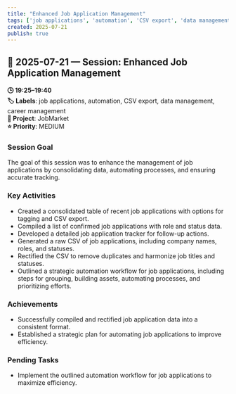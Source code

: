 ```yaml
---
title: "Enhanced Job Application Management"
tags: ['job applications', 'automation', 'CSV export', 'data management', 'career management']
created: 2025-07-21
publish: true
---
```


## 📅 2025-07-21 — Session: Enhanced Job Application Management

**🕒 19:25–19:40**  
**🏷️ Labels**: job applications, automation, CSV export, data management, career management  
**📂 Project**: JobMarket  
**⭐ Priority**: MEDIUM  


### Session Goal
The goal of this session was to enhance the management of job applications by consolidating data, automating processes, and ensuring accurate tracking.

### Key Activities
- Created a consolidated table of recent job applications with options for tagging and CSV export.
- Compiled a list of confirmed job applications with role and status data.
- Developed a detailed job application tracker for follow-up actions.
- Generated a raw CSV of job applications, including company names, roles, and statuses.
- Rectified the CSV to remove duplicates and harmonize job titles and statuses.
- Outlined a strategic automation workflow for job applications, including steps for grouping, building assets, automating processes, and prioritizing efforts.

### Achievements
- Successfully compiled and rectified job application data into a consistent format.
- Established a strategic plan for automating job applications to improve efficiency.

### Pending Tasks
- Implement the outlined automation workflow for job applications to maximize efficiency.
